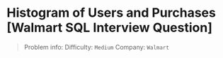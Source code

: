 # Histogram of Users and Purchases [Walmart SQL Interview Question]

> Problem info:
> Difficulty: `Medium`
> Company: `Walmart`

